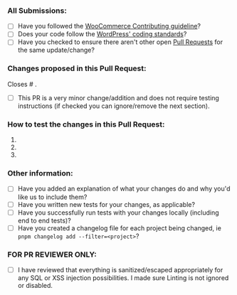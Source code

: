 ### All Submissions:

-   [ ] Have you followed the [WooCommerce Contributing guideline](https://github.com/woocommerce/woocommerce/blob/trunk/.github/CONTRIBUTING.md)?
-   [ ] Does your code follow the [WordPress' coding standards](https://make.wordpress.org/core/handbook/best-practices/coding-standards/)?
-   [ ] Have you checked to ensure there aren't other open [Pull Requests](https://github.com/woocommerce/woocommerce/pulls) for the same update/change?

<!-- Mark completed items with an [x] -->

<!-- You can erase any parts of this template not applicable to your Pull Request. -->

### Changes proposed in this Pull Request:

<!-- Describe the changes made to this Pull Request and the reason for such changes. -->

Closes # .

<!-- The next section is mandatory. If your PR doesn't require testing, please indicate that you are purposefully omitting instructions.  Otherwise, please include detailed instructions on how these changes can be tested (including pre-conditions, configuration, steps to take and expected results). It may help to write your instructions using pseudocode -- as if you're telling a computer how to execute the test.-->

- [ ] This PR is a very minor change/addition and does not require testing instructions (if checked you can ignore/remove the next section).

### How to test the changes in this Pull Request:

1.
2.
3.

### Other information:

-   [ ] Have you added an explanation of what your changes do and why you'd like us to include them?
-   [ ] Have you written new tests for your changes, as applicable?
-   [ ] Have you successfully run tests with your changes locally (including end to end tests)?
-   [ ] Have you created a changelog file for each project being changed, ie `pnpm changelog add --filter=<project>`?

<!-- Mark completed items with an [x] -->

### FOR PR REVIEWER ONLY:

-   [ ] I have reviewed that everything is sanitized/escaped appropriately for any SQL or XSS injection possibilities. I made sure Linting is not ignored or disabled.

